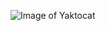 ![Image of Yaktocat](https://github.com/PaolaM18/markdown-portfolio/blob/add-images-links/_includes/car.jpg)

